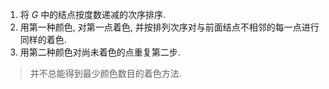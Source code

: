 1. 将 $G$ 中的结点按度数递减的次序排序.
2. 用第一种颜色, 对第一点着色, 并按排列次序对与前面结点不相邻的每一点进行同样的着色. 
3. 用第二种颜色对尚未着色的点重复第二步. 

> 并不总能得到最少颜色数目的着色方法. 